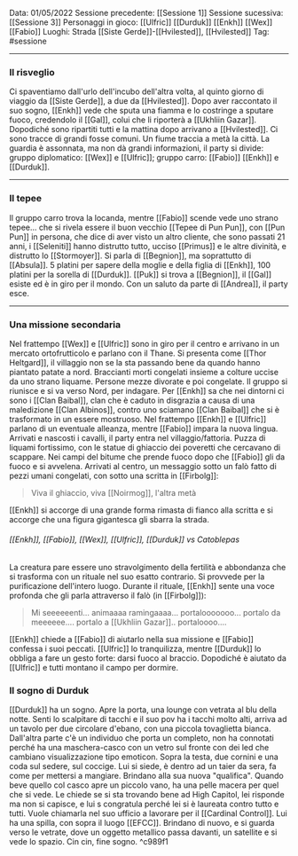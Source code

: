 Data: 01/05/2022
Sessione precedente: [[Sessione 1]]
Sessione sucessiva: [[Sessione 3]]
Personaggi in gioco: [[Ulfric]] [[Durduk]] [[Enkh]] [[Wex]] [[Fabio]]
Luoghi: Strada [[Siste Gerde]]-[[Hvilested]], [[Hvilested]]
Tag: #sessione 

---
### Il risveglio
Ci spaventiamo dall'urlo dell'incubo dell'altra volta, al quinto giorno di viaggio da [[Siste Gerde]], a due da [[Hvilested]]. Dopo aver raccontato il suo sogno, [[Enkh]] vede che sputa una fiamma e lo costringe a sputare fuoco, credendolo il [[Gal]], colui che li riporterà a [[Ukhliin Gazar]]. Dopodiché sono ripartiti tutti e la mattina dopo arrivano a [[Hvilested]]. Ci sono tracce di grandi fosse comuni. Un fiume traccia a metà la città. La guardia è assonnata, ma non dà grandi informazioni, il party si divide: gruppo diplomatico: [[Wex]] e [[Ulfric]]; gruppo carro: [[Fabio]] [[Enkh]] e [[Durduk]]. 

---
### Il tepee
Il gruppo carro trova la locanda, mentre [[Fabio]] scende vede uno strano tepee... che si rivela essere il buon vecchio [[Tepee di Pun Pun]], con [[Pun Pun]] in persona, che dice di aver visto un altro cliente, che sono passati 21 anni, i [[Seleniti]] hanno distrutto tutto, ucciso [[Primus]] e le altre divinità, e distrutto lo [[Stormoyer]]. Si parla di [[Begnion]], ma soprattutto di [[Absula]]. 5 platini per sapere della moglie e della figlia di [[Enkh]], 100 platini per la sorella di [[Durduk]]. [[Puk]] si trova a [[Begnion]], il [[Gal]] esiste ed è in giro per il mondo. Con un saluto da parte di [[Andrea]], il party esce.

---
### Una missione secondaria
Nel frattempo [[Wex]] e [[Ulfric]] sono in giro per il centro e arrivano in un mercato ortofrutticolo e parlano con il Thane. Si presenta come [[Thor Heltgard]], il villaggio non se la sta passando bene da quando hanno piantato patate a nord. Braccianti morti congelati insieme a colture uccise da uno strano liquame. Persone mezze divorate e poi congelate. Il gruppo si riunisce e si va verso Nord, per indagare. Per [[Enkh]] sa che nei dintorni ci sono i [[Clan Baibal]], clan che è caduto in disgrazia a causa di una maledizione [[Clan Albinos]], contro uno sciamano [[Clan Baibal]] che si è trasformato in un essere mostruoso. Nel frattempo [[Enkh]] e [[Ulfric]] parlano di un eventuale alleanza, mentre [[Fabio]] impara la nuova lingua. Arrivati e nascosti i cavalli, il party entra nel villaggio/fattoria. Puzza di liquami fortissimo, con le statue di ghiaccio dei poveretti che cercavano di scappare. Nei campi del bitume che prende fuoco dopo che [[Fabio]] gli da fuoco e si avvelena.  Arrivati al centro, un messaggio sotto un falò fatto di pezzi umani congelati, con sotto una scritta in [[Firbolg]]:
>Viva il ghiaccio, viva [[Noirmog]], l'altra metà

[[Enkh]] si accorge di una grande forma rimasta di fianco alla scritta e si accorge che una figura gigantesca gli sbarra la strada.
###### [[Enkh]], [[Fabio]], [[Wex]], [[Ulfric]], [[Durduk]] vs Catoblepas
La creatura pare essere uno stravolgimento della fertilità e abbondanza che si trasforma con un rituale nel suo esatto contrario. Si provvede per la purificazione dell'intero luogo. Durante il rituale, [[Enkh]] sente una voce profonda che gli parla attraverso il falò (in [[Firbolg]]):
> Mi seeeeeenti... animaaaa ramingaaaa... portalooooooo... portalo da meeeeee.... portalo a [[Ukhliin Gazar]].. portaloooo....

[[Enkh]] chiede a [[Fabio]] di aiutarlo nella sua missione e [[Fabio]] confessa i suoi peccati. [[Ulfric]] lo tranquilizza, mentre [[Durduk]] lo obbliga a fare un gesto forte: darsi fuoco al braccio. Dopodiché è aiutato da [[Ulfric]] e tutti montano il campo per dormire. 

### Il sogno di Durduk 
[[Durduk]] ha un sogno.
Apre la porta, una lounge con vetrata al blu della notte. Senti lo scalpitare di tacchi e il suo pov ha i tacchi molto alti, arriva ad un tavolo per due circolare d'ebano, con una piccola tovaglietta bianca. Dall'altra parte c'è un individuo che porta un completo, non ha connotati perché ha una maschera-casco con un vetro sul fronte con dei led che cambiano visualizzazione tipo emoticon. Sopra la testa, due cornini e una coda sul sedere, sul coccige. Lui si siede, è dentro ad un taier da sera, fa come per mettersi a mangiare. Brindano alla sua nuova "qualifica". Quando beve quello col casco apre un piccolo vano, ha una pelle macera per quel che si vede. Le chiede se si sta trovando bene ad High Capitol, lei risponde ma non si capisce, e lui s congratula perché lei si è laureata contro tutto e tutti. Vuole chiamarla nel suo ufficio a lavorare per il [[Cardinal Control]]. Lui ha una spilla, con sopra il luogo [[EFCC]]. Brindano di nuovo, e si guarda verso le vetrate, dove un oggetto metallico passa davanti, un satellite e si vede lo spazio. Cin cin, fine sogno.  ^c989f1